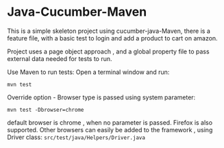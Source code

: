 # Java-Cucumber-Maven
This is a simple skeleton project using cucumber-java-Maven, there is a feature file, with a 
basic test to login and add a product to cart on amazon.

Project uses a page object approach , and a global property file to pass external data needed for tests to run.

Use Maven to run tests:
Open a terminal window and run:

`mvn test`

Override option - Browser type is passed using system parameter:

`mvn test -Dbrowser=chrome`

default browser is chrome , when no parameter is passed. Firefox is also supported. 
Other browsers can easily be added to the framework , using Driver class:
`src/test/java/Helpers/Driver.java`